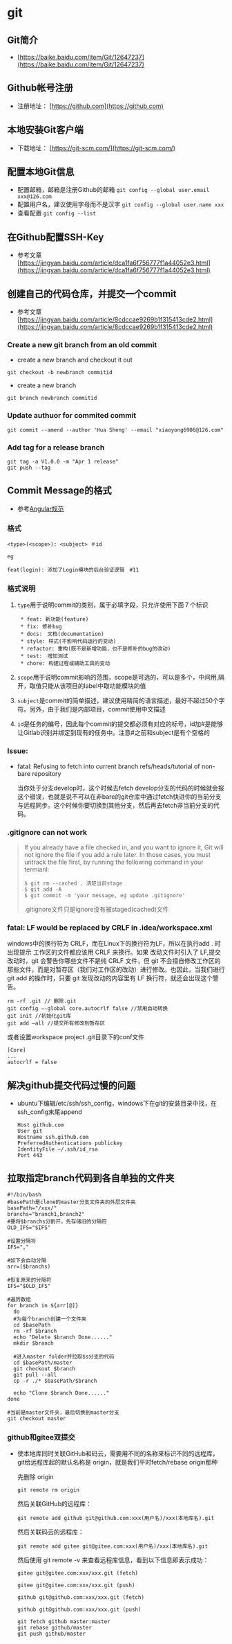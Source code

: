 # git

## Git简介

* [https://baike.baidu.com/item/Git/12647237](https://baike.baidu.com/item/Git/12647237)

## Github帐号注册

* 注册地址： [https://github.com](https://github.com)

## 本地安装Git客户端

* 下载地址： [https://git-scm.com/](https://git-scm.com/)

## 配置本地Git信息

* 配置邮箱，邮箱是注册Github的邮箱 `git config --global user.email xxx@126.com`
* 配置用户名，建议使用字母而不是汉字 `git config --global user.name xxx`
* 查看配置 `git config --list`

## 在Github配置SSH-Key

* 参考文章 [https://jingyan.baidu.com/article/dca1fa6f756777f1a44052e3.html](https://jingyan.baidu.com/article/dca1fa6f756777f1a44052e3.html)

## 创建自己的代码仓库，并提交一个commit

* 参考文章 [https://jingyan.baidu.com/article/8cdccae9269b1f315413cde2.html](https://jingyan.baidu.com/article/8cdccae9269b1f315413cde2.html)

### Create a new git branch from an old commit

* create a new branch and checkout it out

```text
git checkout -b newbranch commitid
```

* create a new branch

```text
git branch newbranch commitid
```

### Update authuor for commited commit

```text
git commit --amend --author 'Hua Sheng' --email "xiaoyong6906@126.com"
```

### Add tag for a release branch

```text
git tag -a V1.0.0 -m "Apr 1 release"
git push --tag
```

## Commit Message的格式

* 参考[Angular规范](https://docs.google.com/document/d/1QrDFcIiPjSLDn3EL15IJygNPiHORgU1_OOAqWjiDU5Y/edit#heading=h.greljkmo14y0)

### 格式

```text
<type>(<scope>): <subject> ＃id
```

`eg`

```text
feat(login): 添加了Login模块的后台验证逻辑　#11
```

### 格式说明

1. `type`用于说明commit的类别，属于必填字段，只允许使用下面７个标识

   ```text
    * feat: 新功能(feature)
    * fix: 修补bug
    * docs:　文档(documentation)
    * style: 样式(不影响代码运行的变动)
    * refactor: 重构(既不是新增功能，也不是修补的bug的改动)
    * test:　增加测试
    * chore: 构建过程或辅助工具的变动
   ```

2. `scope`用于说明commit影响的范围，scope是可选的，可以是多个，中间用,隔开，取值只能从该项目的label中取功能模块的值
3. `subject`是commit的简单描述，建议使用精简的语言描述，最好不超过50个字符。另外，由于我们是内部项目，commit使用中文描述
4. `id`是任务的编号，因此每个commit的提交都必须有对应的标号，id加\#是能够让Gitlab识别并绑定到现有的任务中。注意\#之前和subject是有个空格的

### Issue:

* fatal: Refusing to fetch into current branch refs/heads/tutorial of non-bare repository

  当你处于分支develop时，这个时候去fetch develop分支的代码的时候就会报这个错误，也就是说不可以在非bare的git仓库中通过fetch快进你的当前分支与远程同步。这个时候你要切换到其他分支，然后再去fetch非当前分支的代码。

### .gitignore can not work

> If you already have a file checked in, and you want to ignore it, Git will not ignore the file if you add a rule later. In those cases, you must untrack the file first, by running the following command in your termianl:
>
> ```text
> $ git rm --cached . 清楚当前stage
> $ git add -A
> $ git commit -m 'your message, eg update .gitignore'
> ```
>
> .gitignore文件只是ignore没有被staged\(cached\)文件

### fatal: LF would be replaced by CRLF in .idea/workspace.xml

windows中的换行符为 CRLF，而在Linux下的换行符为LF，所以在执行add . 时出现提示 工作区的文件都应该用 CRLF 来换行。如果 改动文件时引入了 LF,提交改动时，git 会警告你哪些文件不是纯 CRLF 文件，但 git 不会擅自修改工作区的那些文件，而是对暂存区（我们对工作区的改动）进行修改。也因此，当我们进行 git add 的操作时，只要 git 发现改动的内容里有 LF 换行符，就还会出现这个警告。

```text
rm -rf .git // 删除.git
git config –-global core.autocrlf false //禁用自动转换
git init //初始化git库
git add –all //提交所有修改到暂存区
```

或者设置workspace project .git目录下的conf文件

```text
[Core]
...
autocrlf = false
```

## 解决github提交代码过慢的问题

* ubuntu下编辑/etc/ssh/ssh\_config，windows下在git的安装目录中找，在ssh\_config末尾append

  ```text
  Host github.com
  User git
  Hostname ssh.github.com
  PreferredAuthentications publickey
  IdentityFile ~/.ssh/id_rsa
  Port 443
  ```

## 拉取指定branch代码到各自单独的文件夹

```text
#!/bin/bash
#basePath是clone的master分支文件夹的外层文件夹
basePath="/xxx/"
branchs="branch1,branch2"
#要将$branchs分割开，先存储旧的分隔符
OLD_IFS="$IFS"

#设置分隔符
IFS=","

#如下会自动分隔
arr=($branchs)

#恢复原来的分隔符
IFS="$OLD_IFS"

#遍历数组
for branch in ${arr[@]}
  do
  #为每个branch创建一个文件夹
  cd $basePath
  rm -rf $branch
  echo "Delete $branch Done......"
  mkdir $branch

  #进入master folder并拉取$s分支的代码
  cd $basePath/master
  git checkout $branch
  git pull --all
  cp -r ./* $basePath/$branch

  echo "Clone $branch Done......"
done

#当前是master文件夹，最后切换到master分支
git checkout master
```

### github和gitee双提交

* 使本地库同时关联GitHub和码云，需要用不同的名称来标识不同的远程库，git给远程库起的默认名称是 origin，就是我们平时fetch/rebase origin那种

  先删除 origin

  `git remote rm origin`

  然后关联GitHub的远程库：

  `git remote add github git@github.com:xxx(用户名)/xxx(本地库名).git`

  然后关联码云的远程库：

  `git remote add gitee git@gitee.com:xxx(用户名)/xxx(本地库名).git`

  然后使用 git remote -v 来查看远程库信息，看到以下信息即表示成功：

  `gitee git@gitee.com:xxx/xxx.git (fetch)`

  `gitee git@gitee.com:xxx/xxx.git (push)`

  `github git@github.com:xxx/xxx.git (fetch)`

  `github git@github.com:xxx/xxx.git (push)`

  ```text
  git fetch github master:master
  git rebase github/master
  git push github/master
  ```


